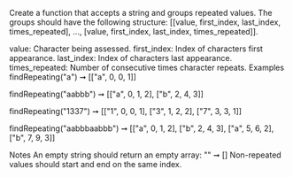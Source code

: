 Create a function that accepts a string and groups repeated values. The groups should have the following structure: [[value, first_index, last_index, times_repeated], ..., [value, first_index, last_index, times_repeated]].

value: Character being assessed.
first_index: Index of characters first appearance.
last_index: Index of characters last appearance.
times_repeated: Number of consecutive times character repeats.
Examples
findRepeating("a") ➞ [["a", 0, 0, 1]]

findRepeating("aabbb") ➞ [["a", 0, 1, 2], ["b", 2, 4, 3]]

findRepeating("1337") ➞ [["1", 0, 0, 1], ["3", 1, 2, 2], ["7", 3, 3, 1]]

findRepeating("aabbbaabbb") ➞ [["a", 0, 1, 2], ["b", 2, 4, 3], ["a", 5, 6, 2], ["b", 7, 9, 3]]

Notes
An empty string should return an empty array: "" ➞ []
Non-repeated values should start and end on the same index.